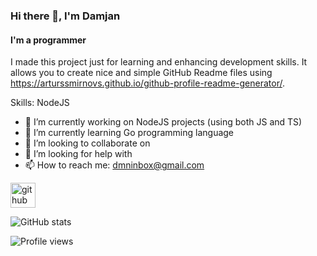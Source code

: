 ### Hi there 👋, I'm Damjan
#### I'm a programmer
I made this project just for learning and enhancing development skills. It allows you to create nice and simple GitHub Readme files using https://arturssmirnovs.github.io/github-profile-readme-generator/.

Skills: NodeJS

- 🔭 I’m currently working on NodeJS projects (using both JS and TS)
- 🌱 I’m currently learning Go programming language
- 👯 I’m looking to collaborate on 
- 🤔 I’m looking for help with
- 📫 How to reach me: dmninbox@gmail.com 


[<img src='https://cdn.jsdelivr.net/npm/simple-icons@3.0.1/icons/github.svg' alt='github' height='40'>](https://github.com/githubdmn)  

<!---[![Top Langs](https://github-readme-stats.vercel.app/api/top-langs/?username=githubdmn&theme=dark&layout=compact)](https://github.com/anuraghazra/github-readme-stats)--->

![GitHub stats](https://github-readme-stats.vercel.app/api?username=githubdmn&show_icons=true&theme=dark&count_private=true)  

<!---![GitHub metrics](https://metrics.lecoq.io/githubdmn)  --->

![Profile views](https://gpvc.arturio.dev/githubdmn)  
